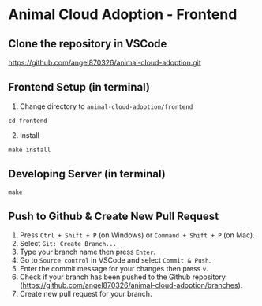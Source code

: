 # Animal Cloud Adoption - Frontend


## Clone the repository in VSCode
https://github.com/angel870326/animal-cloud-adoption.git


## Frontend Setup (in terminal)
1. Change directory to ```animal-cloud-adoption/frontend```
```
cd frontend
```
2. Install
```
make install
``` 

## Developing Server (in terminal)
```
make
```

## Push to Github & Create New Pull Request
1. Press ```Ctrl + Shift + P``` (on Windows) or ```Command + Shift + P``` (on Mac).
2. Select ```Git: Create Branch...```
3. Type your branch name then press ```Enter```.
4. Go to ```Source control``` in VSCode and select ```Commit & Push```.
5. Enter the commit message for your changes then press ```v```.
6. Check if your branch has been pushed to the Github repository (https://github.com/angel870326/animal-cloud-adoption/branches).
7. Create new pull request for your branch.




